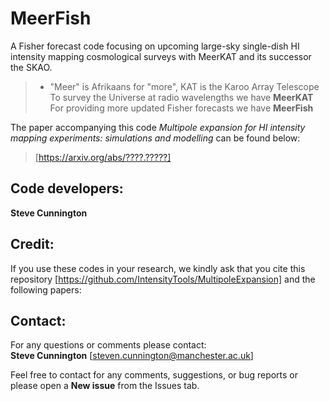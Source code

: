 # MeerFish

A Fisher forecast code focusing on upcoming large-sky single-dish HI intensity mapping cosmological surveys with MeerKAT and its successor the SKAO.

>  - "Meer" is Afrikaans for "more", KAT is the Karoo Array Telescope<br/>
> To survey the Universe at radio wavelengths we have **MeerKAT**<br/>
> For providing more updated Fisher forecasts we have **MeerFish**

The paper accompanying this code *Multipole expansion for HI intensity mapping experiments: simulations and modelling* can be found below:
> [https://arxiv.org/abs/????.?????]

## Code developers:

**Steve Cunnington**

## Credit:

If you use these codes in your research, we kindly ask
that you cite this repository [https://github.com/IntensityTools/MultipoleExpansion] and the following papers:

## Contact:

For any questions or comments please contact:<br/>
**Steve Cunnington** [steven.cunnington@manchester.ac.uk]

Feel free to contact for any comments, suggestions, or bug reports or please open a **New issue** from the Issues tab.
